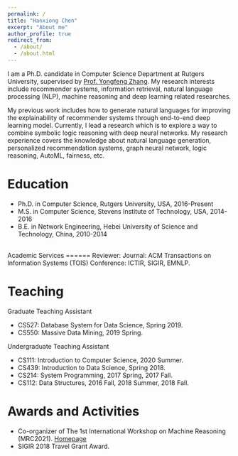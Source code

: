 ```yaml
---
permalink: /
title: "Hanxiong Chen"
excerpt: "About me"
author_profile: true
redirect_from: 
  - /about/
  - /about.html
---
```


I am a Ph.D. candidate in Computer Science Department at Rutgers University, supervised by [Prof. Yongfeng Zhang](http://yongfeng.me). My research interests include recommender systems, information retrieval, natural language processing (NLP), machine reasoning and deep learning related researches.

My previous work includes how to generate natural languages for improving the explainability of recommender systems through end-to-end deep learning model. Currently, I lead a research which is to explore a way to combine symbolic logic reasoning with deep neural networks. My research experience covers the knowledge about natural language generation, personalized recommendation systems, graph neural network, logic reasoning, AutoML, fairness, etc.
<br/>

Education
======
- Ph.D. in Computer Science, Rutgers University, USA, 2016-Present
- M.S. in Computer Science, Stevens Institute of Technology, USA, 2014-2016
- B.E. in Network Engineering, Hebei University of Science and Technology, China, 2010-2014             
<br/>  
<!--
Publication
======
- **Hanxiong Chen**, Shaoyun Shi, Yunqi Li, Yongfeng Zhang. "Neural Collaborative Reasoning." In *Proceedings of the Web Conference (**WWW**)*, 2021.
- Yunqi Li, **Hanxiong Chen**, Zuohui Fu, Yingqiang Ge, Yongfeng Zhang. "User-oriented Fairness in Recommendation." In *Proceedings of the WebConference (**WWW**)*, 2021.
- Shaoyun Shi\*, **Hanxiong Chen\***, Weizhi Ma, Jiaxin Mao, Min Zhang, Yongfeng Zhang. "Neural Logic Reasoning." In *Proceedings of the 29th ACM International Conference on Information and Knowledge Management (**CIKM**)*, 2020.
- Hanxiong Chen, Xu Chen, Shaoyun Shi, Yongfeng Zhang. "Generate Natural Language Explanations for Recommendation." In *Proceedings of the SIGIR 2019 Workshop on ExplainAble Recommendation and Search (EARS)*, 2019.
- Xu Chen, **Hanxiong Chen**, Hongteng Xu, Yongfeng Zhang, Yixin Cao, Hongyuan Zha and Zheng Qin. "Personalized Fashion Recommendation with Visual Explanations based on Multimodal Attention Network." In *Proceedings of the 42nd International ACM SIGIR Conference on Research and Development in Information Retrieval (**SIGIR**)*, 2019.
- Pengfei Wang, **Hanxiong Chen**, Yadong Zhu, Huawei Shen and Yongfeng Zhang. "Unified Collaborative Filtering over Graph Embeddings." In *Proceedings of the 42nd International ACM SIGIR Conference on Research and Development in Information Retrieval (**SIGIR**)*, 2019.
<br/>
-->
Academic Services
======
Reviewer:       
Journal: ACM Transactions on Information Systems (TOIS)      
Conference: ICTIR, SIGIR, EMNLP.
<br/>


Teaching
======
Graduate Teaching Assistant      
- CS527: Database System for Data Science, Spring 2019.
- CS550: Massive Data Mining, 2019 Spring.      


Undergraduate Teaching Assistant        
- CS111: Introduction to Computer Science, 2020 Summer.
- CS439: Introduction to Data Science, Spring 2018.
- CS214: System Programming, 2017 Spring, 2017 Fall.
- CS112: Data Structures, 2016 Fall, 2018 Summer, 2018 Fall.

Awards and Activities
======
- Co-organizer of The 1st International Workshop on Machine Reasoning (MRC2021). [Homepage](https://mrc2021.github.io/)
- SIGIR 2018 Travel Grant Award.
